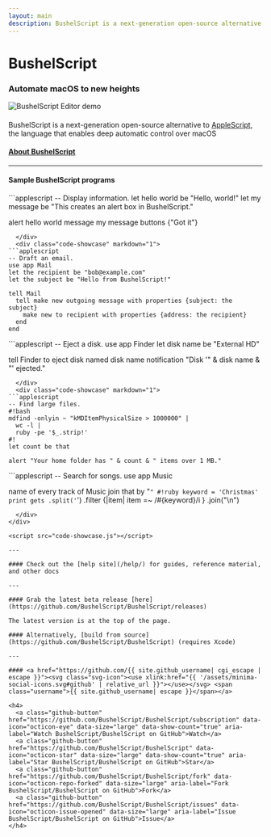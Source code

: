 ```yaml
---
layout: main
description: BushelScript is a next-generation open-source alternative to AppleScript.
---
```


# BushelScript

### Automate macOS to new heights

<img src="assets/editor-demo.gif" alt="BushelScript Editor demo" class="editor-demo">

<h4 style="font-weight: normal">
  <p>BushelScript is a next-generation open-source alternative to <a href="https://en.wikipedia.org/wiki/AppleScript">AppleScript</a>,<br>
  the language that enables deep automatic control over macOS</p>
</h4>

#### [About BushelScript](/about/)

---

#### Sample BushelScript programs

<div class="code-showcase-container" markdown="1">
  <div class="code-showcase" style="display: block;" markdown="1">
```applescript
-- Display information.
let hello world be "Hello, world!"
let my message be "This creates an alert box in BushelScript."

alert hello world message my message buttons {"Got it"}
```
  </div>
  <div class="code-showcase" markdown="1">
```applescript
-- Draft an email.
use app Mail
let the recipient be "bob@example.com"
let the subject be "Hello from BushelScript!"

tell Mail
  tell make new outgoing message with properties {subject: the subject}
    make new to recipient with properties {address: the recipient}
  end
end
```
  </div>
  <div class="code-showcase" markdown="1">
```applescript
-- Eject a disk.
use app Finder
let disk name be "External HD"

tell Finder to eject disk named disk name 
notification "Disk '" & disk name & "' ejected."
```
  </div>
  <div class="code-showcase" markdown="1">
```applescript
-- Find large files.
#!bash
mdfind -onlyin ~ "kMDItemPhysicalSize > 1000000" |
  wc -l |
  ruby -pe '$_.strip!'
#!
let count be that

alert "Your home folder has " & count & " items over 1 MB."
```
  </div>
  <div class="code-showcase" markdown="1">
```applescript
-- Search for songs.
use app Music

name of every track of Music
join that by "`"
#!ruby
keyword = 'Christmas'
print gets
  .split('`')
	.filter {|item| item =~ /#{keyword}/i }
  .join("\n")
```
  </div>
</div>

<script src="code-showcase.js"></script>

---

#### Check out the [help site](/help/) for guides, reference material, and other docs

---

#### Grab the latest beta release [here](https://github.com/BushelScript/BushelScript/releases)

The latest version is at the top of the page.

#### Alternatively, [build from source](https://github.com/BushelScript/BushelScript) (requires Xcode)

---

#### <a href="https://github.com/{{ site.github_username| cgi_escape | escape }}"><svg class="svg-icon"><use xlink:href="{{ '/assets/minima-social-icons.svg#github' | relative_url }}"></use></svg> <span class="username">{{ site.github_username| escape }}</span></a>

<h4>
  <a class="github-button" href="https://github.com/BushelScript/BushelScript/subscription" data-icon="octicon-eye" data-size="large" data-show-count="true" aria-label="Watch BushelScript/BushelScript on GitHub">Watch</a>
  <a class="github-button" href="https://github.com/BushelScript/BushelScript" data-icon="octicon-star" data-size="large" data-show-count="true" aria-label="Star BushelScript/BushelScript on GitHub">Star</a>
  <a class="github-button" href="https://github.com/BushelScript/BushelScript/fork" data-icon="octicon-repo-forked" data-size="large" aria-label="Fork BushelScript/BushelScript on GitHub">Fork</a>
  <a class="github-button" href="https://github.com/BushelScript/BushelScript/issues" data-icon="octicon-issue-opened" data-size="large" aria-label="Issue BushelScript/BushelScript on GitHub">Issue</a>
</h4>

